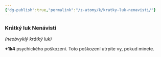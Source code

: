 ```yaml
---
{"dg-publish":true,"permalink":"/z-atomy/k/kratky-luk-nenavisti/"}
---
```


### **Krátký luk Nenávisti** 
*(neobvyklý krátký luk)*

**+1k4** psychického poškození. Toto poškození utrpíte vy, pokud minete.